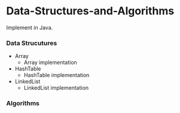 # Data-Structures-and-Algorithms

Implement in Java.


### Data Strucutures

* Array
   * Array implementation
* HashTable
   * HashTable implementation
* LinkedList
   * LinkedList implementation

 
### Algorithms
